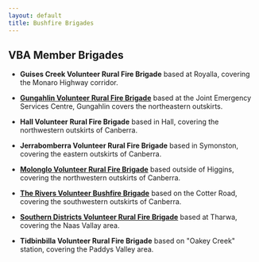 ```yaml
---
layout: default
title: Bushfire Brigades
---
```


## VBA Member Brigades

* **Guises Creek Volunteer Rural Fire Brigade** based at Royalla,
covering the Monaro Highway corridor.

* **[Gungahlin Volunteer Rural Fire Brigade]( http://gungahlinruralfirebrigade.wordpress.com/)** based at the Joint Emergency
Services Centre, Gungahlin covers the northeastern outskirts.

* **Hall Volunteer Rural Fire Brigade** based in Hall, covering the
northwestern outskirts of Canberra.

* **Jerrabomberra Volunteer Rural Fire Brigade** based in
Symonston, covering the eastern outskirts of Canberra.

* **[Molonglo Volunteer Rural Fire Brigade](http://lukasland.com/molonglo/)** based outside of
Higgins, covering the northwestern outskirts of Canberra.

* **[The Rivers Volunteer Bushfire Brigade](http://riversbushfirebrigade.wordpress.com/)** based on the Cotter Road, covering the southwestern outskirts of Canberra.

* **[Southern Districts Volunteer Rural Fire Brigade](http://southern.conder-act.com/)** based at Tharwa, covering the Naas Vallay area.

* **Tidbinbilla Volunteer Rural Fire Brigade** based on "Oakey
Creek" station, covering the Paddys Valley area.